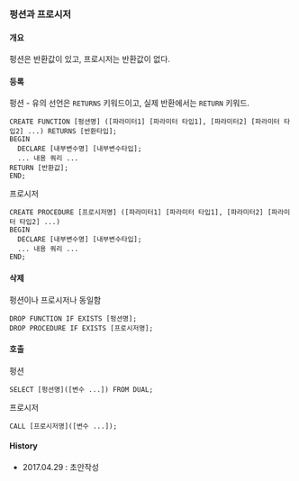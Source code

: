 ### 펑션과 프로시저

#### 개요
펑션은 반환값이 있고, 프로시저는 반환값이 없다.

#### 등록
펑션 - 유의 선언은 `RETURNS` 키워드이고, 실제 반환에서는 `RETURN` 키워드.
```
CREATE FUNCTION [펑션명] ([파라미터1] [파라미터 타입1], [파라미터2] [파라미터 타입2] ...) RETURNS [반환타입];
BEGIN
  DECLARE [내부변수명] [내부변수타입];
  ... 내용 쿼리 ...
RETURN [반환값];
END;
```
프로시저
```
CREATE PROCEDURE [프로시저명] ([파라미터1] [파라미터 타입1], [파라미터2] [파라미터 타입2] ...)
BEGIN
  DECLARE [내부변수명] [내부변수타입];
  ... 내용 쿼리 ...
END;
```

#### 삭제
펑션이나 프로시저나 동일함
```
DROP FUNCTION IF EXISTS [펑션명];
DROP PROCEDURE IF EXISTS [프로시저명];
```

#### 호출
펑션
```
SELECT [펑션명]([변수 ...]) FROM DUAL;
```
프로시저
```
CALL [프로시저명]([변수 ...]);
```

#### History
- 2017.04.29 : 초안작성
